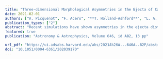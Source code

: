 ```yaml
---                                                                                                                                                                                            
title: "Three-dimensional Morphological Asymmetries in the Ejecta of Cassiopeia A Using a Component Separation Method in X-rays"                                      
date: 2021-02-01                                                                                                                                               
authors: ["A. Picquenot", "F. Acero", "**T. Holland-Ashford**", "L. A. Lopez", "J. Bobin"]                                                                                                         
publication_types: ["2"]                                                                                                                                                                       
abstract: "Recent simulations have shown asymmetries in the ejecta distribution of supernova remnants can still reflect asymmetries from the initial supernova explosion. Thus, their study provides a great mean to test and constrain model predictions in relation to the distribution of heavy elements or the neutron star kicks, both being key subjects for a better understanding of the explosion mechanisms in core-collapse supernovae. The use of a novel blind source separation method applied to the megasecond X-ray observations of the well-known Cassiopeia A supernova remnant revealed maps of the distribution of the ejecta endowed with an unprecedented level of detail and clearly separated from continuum emission. Our method also provides a three-dimensional view of the ejecta by disentangling the red- and blue-shifted spectral components and associated images of the Si, S, Ar, Ca and Fe, giving insights on the morphology of the ejecta distribution in Cassiopeia A. These mappings allow us to investigate thoroughly the asymmetries in the heavy elements distribution and probe simulation predictions about the neutron star kicks and the relative asymmetries between the different elements. We find in our study that most of the ejecta X-ray flux stems from the red-shifted component suggesting an asymmetry in the explosion. In addition, the red-shifted ejecta can physically be described as a broad, relatively symmetric plume, whereas the blue-shifted ejecta is more similar to a dense knot. The neutron star also moves directly opposite to the red-shifted parts of the ejecta similar to what is seen with 44Ti. Regarding the morphological asymmetries, it appears that heavier elements have more asymmetrical distributions, which confirms predictions made by simulations. This study is a showcase of the capacities of new analysis methods to revisit archival observations to fully exploit their scientific content."
featured: true                                                                                                                                                                                 
publication: "Astronomy & Astrophysics, Volume 646, id A82, 13 pp"

url_pdf: "https://ui.adsabs.harvard.edu/abs/2021A%26A...646A..82P/abstract"                                                                                                                               
doi: "10.1051/0004-6361/202039170"                                                                                                                                                                         
---    
```

